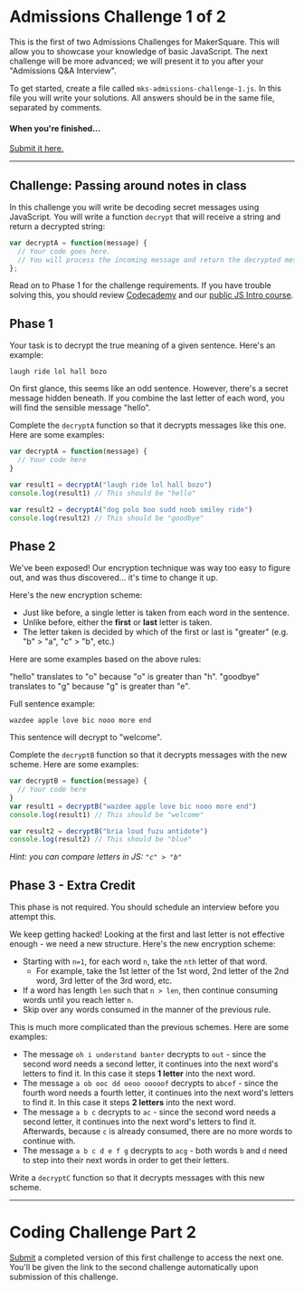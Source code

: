 # Admissions Challenge 1 of 2

This is the first of two Admissions Challenges for MakerSquare. This will allow you to showcase your knowledge of basic JavaScript. The next challenge will be more advanced; we will present it to you after your "Admissions Q&A Interview".

To get started, create a file called `mks-admissions-challenge-1.js`. In this file you will write your solutions. All answers should be in the same file, separated by comments.

#### When you're finished...
[Submit it here.](https://makersquare.typeform.com/to/wdEmGQ)

----
## Challenge: Passing around notes in class

In this challenge you will write be decoding secret messages using JavaScript. You will write a function `decrypt` that will receive a string and return a decrypted string:

```javascript
var decryptA = function(message) {
  // Your code goes here.
  // You will process the incoming message and return the decrypted message
};
```

Read on to Phase 1 for the challenge requirements. If you have trouble solving this, you should review [Codecademy](http://www.codecademy.com/en/tracks/javascript) and our [public JS Intro course](http://mks.io/js-intro).

## Phase 1

Your task is to decrypt the true meaning of a given sentence. Here's an example:

```text
laugh ride lol hall bozo
```

On first glance, this seems like an odd sentence. However, there's a secret message hidden beneath. If you combine the last letter of each word, you will find the sensible message "hello".

Complete the `decryptA` function so that it decrypts messages like this one. Here are some examples:

```javascript
var decryptA = function(message) {
  // Your code here
}

var result1 = decryptA("laugh ride lol hall bozo")
console.log(result1) // This should be "hello"

var result2 = decryptA("dog polo boo sudd noob smiley ride")
console.log(result2) // This should be "goodbye"
```

## Phase 2

We've been exposed! Our encryption technique was way too easy to figure out, and was thus discovered... it's time to change it up.

Here's the new encryption scheme:

- Just like before, a single letter is taken from each word in the sentence.
- Unlike before, either the **first** or **last** letter is taken.
- The letter taken is decided by which of the first or last is "greater" (e.g. "b" > "a", "c" > "b", etc.)

Here are some examples based on the above rules:

"hello" translates to "o" because "o" is greater than "h".
"goodbye" translates to "g" because "g" is greater than "e".

Full sentence example:

```text
wazdee apple love bic nooo more end
```

This sentence will decrypt to "welcome".

Complete the `decryptB` function so that it decrypts messages with the new scheme. Here are some examples:

```javascript
var decryptB = function(message) {
  // Your code here
}
var result1 = decryptB("wazdee apple love bic nooo more end")
console.log(result1) // This should be "welcome"

var result2 = decryptB("bria loud fuzu antidote")
console.log(result2) // This should be "blue"
```

*Hint: you can compare letters in JS: `"c" > "b"`*

## Phase 3 - Extra Credit

This phase is not required. You should schedule an interview before you attempt this.

We keep getting hacked! Looking at the first and last letter is not effective enough - we need a new structure. Here's the new encryption scheme:

- Starting with `n=1`, for each word `n`, take the `nth` letter of that word.
  - For example, take the 1st letter of the 1st word, 2nd letter of the 2nd word, 3rd letter of the 3rd word, etc.
- If a word has length `len` such that `n > len`, then continue consuming words until you reach letter `n`.
- Skip over any words consumed in the manner of the previous rule.

This is much more complicated than the previous schemes. Here are some examples:

- The message `oh i understand banter` decrypts to `out` - since the second word needs a second letter, it continues into the next word's letters to find it. In this case it steps **1 letter** into the next word.
- The message `a ob ooc dd oeoo ooooof` decrypts to `abcef` - since the fourth word needs a fourth letter, it continues into the next word's letters to find it. In this case it steps **2 letters** into the next word.
- The message `a b c` decrypts to `ac` - since the second word needs a second letter, it continues into the next word's letters to find it. Afterwards, because `c` is already consumed, there are no more words to continue with.
- The message `a b c d e f g` decrypts to `acg` - both words `b` and `d` need to step into their next words in order to get their letters.

Write a `decryptC` function so that it decrypts messages with this new scheme.

----

# Coding Challenge Part 2

[Submit](https://makersquare.typeform.com/to/wdEmGQ) a completed version of this first challenge to access the next one. You'll be given the link to the second challenge automatically upon submission of this challenge.
